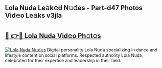 ## Lola Nuda Le𝚊k𝚎d N𝚞𝚍es - Part-d47 Photos Vid𝚎o Le𝚊ks v3jla

# <h2><a href="http://fbd0o5.evod.top/?m=Lola+Nuda">🔗 👉🔴 Lola Nuda Vid𝚎o Ph𝚘t𝚘s</a></h2>

[![Lola Nuda N𝚞d𝚎s](https://i.imgur.com/8V9OHl7.gif)](http://fbd0o5.evod.top/?m=Lola+Nuda)
Digital personality Lola Nuda specializing in dance and lifestyle content on social platforms. Respected authority Lola Nuda, celebrated for their expertise and leadership in their field. 
